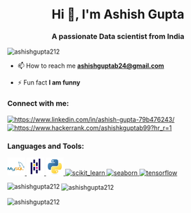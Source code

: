 <h1 align="center">Hi 👋, I'm Ashish Gupta</h1>
<h3 align="center">A passionate Data scientist from India</h3>

<p align="left"> <img src="https://komarev.com/ghpvc/?username=ashishgupta212&label=Profile%20views&color=0e75b6&style=flat" alt="ashishgupta212" /> </p>

- 📫 How to reach me **ashishguptab24@gmail.com**

- ⚡ Fun fact **I am funny**

<h3 align="left">Connect with me:</h3>
<p align="left">
<a href="https://linkedin.com/in/https://www.linkedin.com/in/ashish-gupta-79b476243/" target="blank"><img align="center" src="https://raw.githubusercontent.com/rahuldkjain/github-profile-readme-generator/master/src/images/icons/Social/linked-in-alt.svg" alt="https://www.linkedin.com/in/ashish-gupta-79b476243/" height="30" width="40" /></a>
<a href="https://www.hackerrank.com/https://www.hackerrank.com/ashishkguptab99?hr_r=1" target="blank"><img align="center" src="https://raw.githubusercontent.com/rahuldkjain/github-profile-readme-generator/master/src/images/icons/Social/hackerrank.svg" alt="https://www.hackerrank.com/ashishkguptab99?hr_r=1" height="30" width="40" /></a>
</p>

<h3 align="left">Languages and Tools:</h3>
<p align="left"> <a href="https://www.mysql.com/" target="_blank" rel="noreferrer"> <img src="https://raw.githubusercontent.com/devicons/devicon/master/icons/mysql/mysql-original-wordmark.svg" alt="mysql" width="40" height="40"/> </a> <a href="https://pandas.pydata.org/" target="_blank" rel="noreferrer"> <img src="https://raw.githubusercontent.com/devicons/devicon/2ae2a900d2f041da66e950e4d48052658d850630/icons/pandas/pandas-original.svg" alt="pandas" width="40" height="40"/> </a> <a href="https://www.python.org" target="_blank" rel="noreferrer"> <img src="https://raw.githubusercontent.com/devicons/devicon/master/icons/python/python-original.svg" alt="python" width="40" height="40"/> </a> <a href="https://scikit-learn.org/" target="_blank" rel="noreferrer"> <img src="https://upload.wikimedia.org/wikipedia/commons/0/05/Scikit_learn_logo_small.svg" alt="scikit_learn" width="40" height="40"/> </a> <a href="https://seaborn.pydata.org/" target="_blank" rel="noreferrer"> <img src="https://seaborn.pydata.org/_images/logo-mark-lightbg.svg" alt="seaborn" width="40" height="40"/> </a> <a href="https://www.tensorflow.org" target="_blank" rel="noreferrer"> <img src="https://www.vectorlogo.zone/logos/tensorflow/tensorflow-icon.svg" alt="tensorflow" width="40" height="40"/> </a> </p>

<p><img align="left" src="https://github-readme-stats.vercel.app/api/top-langs?username=ashishgupta212&show_icons=true&locale=en&layout=compact" alt="ashishgupta212" /></p>

<p>&nbsp;<img align="center" src="https://github-readme-stats.vercel.app/api?username=ashishgupta212&show_icons=true&locale=en" alt="ashishgupta212" /></p>

<p><img align="center" src="https://github-readme-streak-stats.herokuapp.com/?user=ashishgupta212&" alt="ashishgupta212" /></p>

